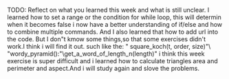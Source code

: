 TODO: Reflect on what you learned this week and what is still unclear.
I learned how to set a range or the condition for while loop,
this will determin when it becomes false i now have a better understanding of if/else and how to combine multiple commands.
And I also learned that how to add url into the code. 
But I don"t kmow some things,so that some exercises didn't work.I think i will find it out.
such like the: " square_koch(t, order, size)"\ "wordy_pyramid():"\get_a_word_of_length_n(length)"
i think this week exercise is super difficult and i learned how to calculate triangles area and perimeter and aspect.And i will study again and slove the problems.

